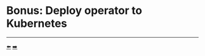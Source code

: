 # Bonus: Deploy operator to Kubernetes


<hr>
<a href="../11-delete-a-website-deployment/">⬅️</a>
<a href="/">➡️</a>
